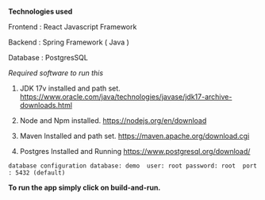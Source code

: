 **Technologies used**

Frontend : React Javascript Framework

Backend : Spring Framework ( Java )

Database : PostgresSQL



*Required software to run this*

1.  JDK 17v installed and path set. https://www.oracle.com/java/technologies/javase/jdk17-archive-downloads.html

2. Node and Npm installed. https://nodejs.org/en/download

3. Maven Installed and path set. https://maven.apache.org/download.cgi

4. Postgres Installed and Running https://www.postgresql.org/download/

`database configuration
database: demo 
user: root
password: root 
port : 5432 (default)
`


__To run the app simply click on build-and-run.__














